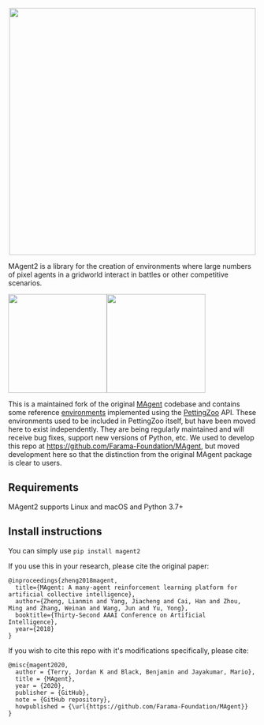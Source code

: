 <p align="center">
    <img src="https://raw.githubusercontent.com/Farama-Foundation/MAgent2/main/MAgent2-text.png" width="500px"/>
</p>

MAgent2 is a library for the creation of environments where large numbers of pixel agents in a gridworld interact in battles or other competitive scenarios.



<img src="https://raw.githubusercontent.com/Farama-Foundation/MAgent2/main/magent-graph-1.gif" width="200"><img src="https://raw.githubusercontent.com/Farama-Foundation/MAgent2/main/magent-graph-2.gif" width="200">

This is a maintained fork of the original [MAgent](https://github.com/geek-ai/MAgent) codebase and contains some reference [environments](https://github.com/Farama-Foundation/MAgent2/tree/main/magent2/environments) implemented using the [PettingZoo](https://github.com/Farama-Foundation/PettingZoo) API. These environments used to be included in PettingZoo itself, but have been moved here to exist independently. They are being regularly maintained and will receive bug fixes, support new versions of Python, etc. We used to develop this repo at https://github.com/Farama-Foundation/MAgent, but moved development here so that the distinction from the original MAgent package is clear to users.

## Requirements
MAgent2 supports Linux and macOS and Python 3.7+


## Install instructions
You can simply use `pip install magent2`


If you use this in your research, please cite the original paper:

```
@inproceedings{zheng2018magent,
  title={MAgent: A many-agent reinforcement learning platform for artificial collective intelligence},
  author={Zheng, Lianmin and Yang, Jiacheng and Cai, Han and Zhou, Ming and Zhang, Weinan and Wang, Jun and Yu, Yong},
  booktitle={Thirty-Second AAAI Conference on Artificial Intelligence},
  year={2018}
}
```

If you wish to cite this repo with it's modifications specifically, please cite:

```
@misc{magent2020,
  author = {Terry, Jordan K and Black, Benjamin and Jayakumar, Mario},
  title = {MAgent},
  year = {2020},
  publisher = {GitHub},
  note = {GitHub repository},
  howpublished = {\url{https://github.com/Farama-Foundation/MAgent}}
}
```
